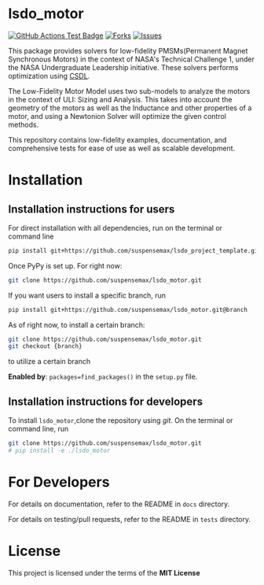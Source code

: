# lsdo_motor

<!---
[![Python](https://img.shields.io/pypi/pyversions/lsdo_project_template)](https://img.shields.io/pypi/pyversions/lsdo_project_template)
[![Pypi](https://img.shields.io/pypi/v/lsdo_project_template)](https://pypi.org/project/lsdo_project_template/)
[![Coveralls Badge][13]][14]
[![PyPI version][10]][11]
[![PyPI Monthly Downloads][12]][11]
-->

[![GitHub Actions Test Badge](https://github.com/suspensemax/lsdo_motor/actions/workflows/actions.yml/badge.svg)](https://github.com/suspensemax/lsdo_motor/actions)
[![Forks](https://img.shields.io/github/forks/suspensemax/lsdo_motor.svg)](https://github.com/suspensemax/lsdo_motor/network)
[![Issues](https://img.shields.io/github/issues/suspensemax/lsdo_motor.svg)](https://github.com/suspensemax/lsdo_motor/issues)

This package provides solvers for low-fidelity PMSMs(Permanent Magnet Synchronous Motors) in the context of NASA's Technical Challenge 1, under the NASA Undergraduate Leadership initiative. These solvers performs optimization using [CSDL](!https://lsdolab.github.io/csdl/). 

The Low-Fidelity Motor Model uses two sub-models to analyze the motors in the context of ULI: Sizing and Analysis. This takes into account the geometry of the motors as well as the Inductance and other properties of a motor, and using a Newtonion Solver will optimize the given control methods.  

This repository contains low-fidelity examples, documentation, and comprehensive tests for ease of use as well as scalable development. 

# Installation

## Installation instructions for users
For direct installation with all dependencies, run on the terminal or command line
```sh
pip install git+https://github.com/suspensemax/lsdo_project_template.git
```
Once PyPy is set up. 
For right now: 
```sh
git clone https://github.com/suspensemax/lsdo_motor.git
```

If you want users to install a specific branch, run
```sh
pip install git+https://github.com/suspensemax/lsdo_motor.git@branch
```
As of right now, to install a certain branch: 
```sh
git clone https://github.com/suspensemax/lsdo_motor.git
git checkout {branch}
```
to utilize a certain branch

**Enabled by**: `packages=find_packages()` in the `setup.py` file.

## Installation instructions for developers
To install `lsdo_motor`,clone the repository using *git*.
On the terminal or command line, run
```sh
git clone https://github.com/suspensemax/lsdo_motor.git
# pip install -e ./lsdo_motor
```

# For Developers
For details on documentation, refer to the README in `docs` directory.

For details on testing/pull requests, refer to the README in `tests` directory.

# License
This project is licensed under the terms of the **MIT License**
